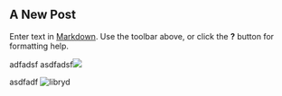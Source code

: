 ## A New Post

Enter text in [Markdown](http://daringfireball.net/projects/markdown/). Use the toolbar above, or click the **?** button for formatting help.

adfadsf
asdfadsf![]({{site.baseurl}}//png-IntelligentDevOps-by-StuQ.png)

asdfadf
![libryd]({{site.baseurl}}//LIBRYD_05.jpg)

